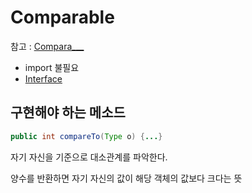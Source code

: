 # Comparable

참고 : [Compara___](Compara___)

- import 불필요
- [Interface](Interface.md)

## 구현해야 하는 메소드

``` java
public int compareTo(Type o) {...}
```

자기 자신을 기준으로 대소관계를 파악한다.

양수를 반환하면 자기 자신의 값이 해당 객체의 값보다 크다는 뜻